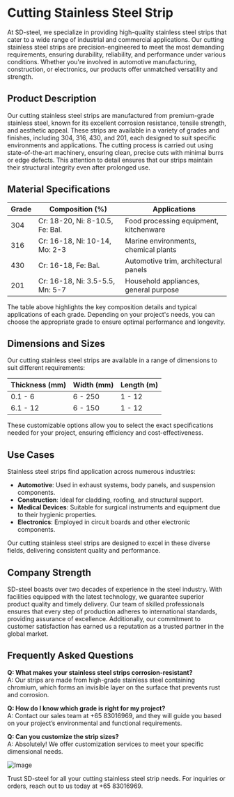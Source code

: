 # Cutting Stainless Steel Strip

At SD-steel, we specialize in providing high-quality stainless steel strips that cater to a wide range of industrial and commercial applications. Our cutting stainless steel strips are precision-engineered to meet the most demanding requirements, ensuring durability, reliability, and performance under various conditions. Whether you're involved in automotive manufacturing, construction, or electronics, our products offer unmatched versatility and strength.

## Product Description

Our cutting stainless steel strips are manufactured from premium-grade stainless steel, known for its excellent corrosion resistance, tensile strength, and aesthetic appeal. These strips are available in a variety of grades and finishes, including 304, 316, 430, and 201, each designed to suit specific environments and applications. The cutting process is carried out using state-of-the-art machinery, ensuring clean, precise cuts with minimal burrs or edge defects. This attention to detail ensures that our strips maintain their structural integrity even after prolonged use.

## Material Specifications

| Grade | Composition (%) | Applications |
|-------|-----------------|--------------|
| 304   | Cr: 18-20, Ni: 8-10.5, Fe: Bal. | Food processing equipment, kitchenware |
| 316   | Cr: 16-18, Ni: 10-14, Mo: 2-3 | Marine environments, chemical plants |
| 430   | Cr: 16-18, Fe: Bal. | Automotive trim, architectural panels |
| 201   | Cr: 16-18, Ni: 3.5-5.5, Mn: 5-7 | Household appliances, general purpose |

The table above highlights the key composition details and typical applications of each grade. Depending on your project's needs, you can choose the appropriate grade to ensure optimal performance and longevity.

## Dimensions and Sizes

Our cutting stainless steel strips are available in a range of dimensions to suit different requirements:

| Thickness (mm) | Width (mm) | Length (m) |
|----------------|------------|------------|
| 0.1 - 6       | 6 - 250    | 1 - 12     |
| 6.1 - 12      | 6 - 150    | 1 - 12     |

These customizable options allow you to select the exact specifications needed for your project, ensuring efficiency and cost-effectiveness.

## Use Cases

Stainless steel strips find application across numerous industries:

- **Automotive**: Used in exhaust systems, body panels, and suspension components.
- **Construction**: Ideal for cladding, roofing, and structural support.
- **Medical Devices**: Suitable for surgical instruments and equipment due to their hygienic properties.
- **Electronics**: Employed in circuit boards and other electronic components.

Our cutting stainless steel strips are designed to excel in these diverse fields, delivering consistent quality and performance.

## Company Strength

SD-steel boasts over two decades of experience in the steel industry. With facilities equipped with the latest technology, we guarantee superior product quality and timely delivery. Our team of skilled professionals ensures that every step of production adheres to international standards, providing assurance of excellence. Additionally, our commitment to customer satisfaction has earned us a reputation as a trusted partner in the global market.

## Frequently Asked Questions

**Q: What makes your stainless steel strips corrosion-resistant?**  
A: Our strips are made from high-grade stainless steel containing chromium, which forms an invisible layer on the surface that prevents rust and corrosion.

**Q: How do I know which grade is right for my project?**  
A: Contact our sales team at +65 83016969, and they will guide you based on your project’s environmental and functional requirements.

**Q: Can you customize the strip sizes?**  
A: Absolutely! We offer customization services to meet your specific dimensional needs.

![Image](https://github.com/user-attachments/assets/2567258e-e124-4816-932d-1809bd27ef0b)

Trust SD-steel for all your cutting stainless steel strip needs. For inquiries or orders, reach out to us today at +65 83016969.